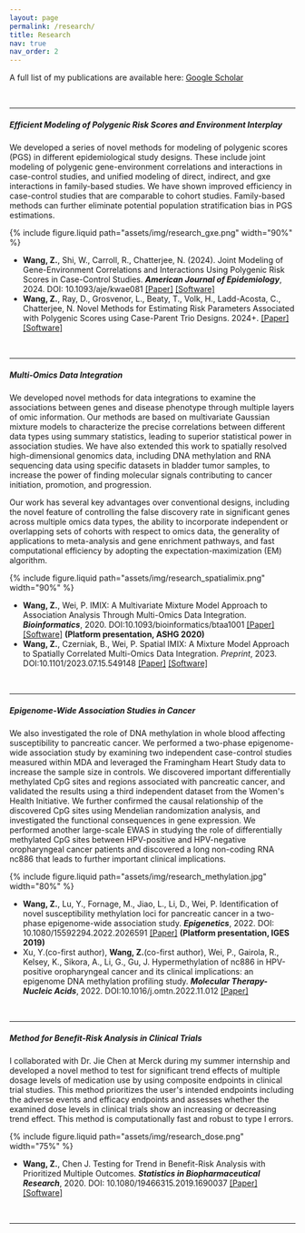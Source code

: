```yaml
---
layout: page
permalink: /research/
title: Research
nav: true
nav_order: 2
---
```

  
  <div class="publications" markdown="1">
  <p>A full list of my publications are available here: <a href="https://scholar.google.com/citations?user=n6MtCyUAAAAJ&hl=en&oi=ao" target="_blank">Google Scholar</a> </p>
  
&nbsp;

---
#####  __Efficient Modeling of Polygenic Risk Scores and Environment Interplay__

We developed a series of novel methods for modeling of polygenic scores (PGS) in different epidemiological study designs. These include joint modeling of polygenic gene-environment correlations and interactions in case-control studies, and unified modeling of direct, indirect, and gxe interactions in family-based studies. We have shown improved efficiency in case-control studies that are comparable to cohort studies. Family-based methods can further eliminate potential population stratification bias in PGS estimations.

{% include figure.liquid path="assets/img/research_gxe.png" width="90%" %}


- __Wang, Z.__, Shi, W., Carroll, R., Chatterjee, N. (2024). Joint Modeling of Gene-Environment Correlations and Interactions Using Polygenic Risk Scores in Case-Control Studies. *__American Journal of Epidemiology__*, 2024. DOI: 10.1093/aje/kwae081
[[Paper]](https://doi.org/10.1093/aje/kwae081) 
[[Software]](https://github.com/ziqiaow/RetroGE)  
- __Wang, Z.__, Ray, D., Grosvenor, L., Beaty, T., Volk, H., Ladd-Acosta, C., Chatterjee, N. Novel Methods for Estimating Risk Parameters Associated with Polygenic Scores using Case-Parent Trio Designs. 2024+.
[[Paper]]() 
[[Software]](https://github.com/ziqiaow/PRS-TRI)  

&nbsp;



---

##### __Multi-Omics Data Integration__
We developed novel methods for data integrations to examine the associations between genes and disease phenotype through multiple layers of omic information. Our methods are based on multivariate Gaussian mixture models to characterize the precise correlations between different data types using summary statistics, leading to superior statistical power in association studies. We have also extended this work to spatially resolved high-dimensional genomics data, including DNA methylation and RNA sequencing data using specific datasets in bladder tumor samples, to increase the power of finding molecular signals contributing to cancer initiation, promotion, and progression. 

Our work has several key advantages over conventional designs, including the novel feature of controlling the false discovery rate in significant genes across multiple omics data types, the ability to incorporate independent or overlapping sets of cohorts with respect to omics data, the generality of applications to meta-analysis and gene enrichment pathways, and fast computational efficiency by adopting the expectation-maximization (EM) algorithm.

{% include figure.liquid path="assets/img/research_spatialimix.png" width="90%" %}



-	__Wang, Z.__, Wei, P. IMIX: A Multivariate Mixture Model Approach to Association Analysis Through Multi-Omics Data Integration. *__Bioinformatics__*, 2020. DOI:10.1093/bioinformatics/btaa1001
[[Paper]](https://doi.org/10.1093/bioinformatics/btaa1001)
[[Software]](https://github.com/ziqiaow/IMIX)
__(Platform presentation, ASHG 2020)__
-	__Wang, Z.__, Czerniak, B., Wei, P. Spatial IMIX: A Mixture Model Approach to Spatially Correlated Multi-Omics Data Integration. *Preprint*, 2023. DOI:10.1101/2023.07.15.549148
[[Paper]](https://www.biorxiv.org/content/10.1101/2023.07.15.549148v1)
[[Software]](https://github.com/ziqiaow/spatialimix)



&nbsp;


---

##### __Epigenome-Wide Association Studies in Cancer__
We also investigated the role of DNA methylation in whole blood affecting susceptibility to pancreatic cancer. We performed a two-phase epigenome-wide association study by examining two independent case-control studies measured within MDA and leveraged the Framingham Heart Study data to increase the sample size in controls. We discovered important differentially methylated CpG sites and regions associated with pancreatic cancer, and validated the results using a third independent dataset from the Women's Health Initiative. We further confirmed the causal relationship of the discovered CpG sites using Mendelian randomization analysis, and investigated the functional consequences in gene expression. We performed another large-scale EWAS in studying the role of differentially methylated CpG sites between HPV-positive and HPV-negative oropharyngeal cancer patients and discovered a long non-coding RNA nc886 that leads to further important clinical implications.

{% include figure.liquid path="assets/img/research_methylation.jpg" width="80%" %}


-	__Wang, Z.__, Lu, Y., Fornage, M., Jiao, L., Li, D., Wei, P. Identification of novel susceptibility methylation loci for pancreatic cancer in a two-phase epigenome-wide association study. *__Epigenetics__*, 2022. DOI: 10.1080/15592294.2022.2026591
[[Paper]](https://doi.org/10.1080/15592294.2022.2026591)
__(Platform presentation, IGES 2019)__
-	Xu, Y.(co-first author), __Wang, Z.__(co-first author), Wei, P., Gairola, R., Kelsey, K., Sikora, A., Li, G., Gu, J. Hypermethylation of nc886 in HPV-positive oropharyngeal cancer and its clinical implications: an epigenome DNA methylation profiling study. *__Molecular Therapy-Nucleic Acids__*, 2022. DOI:10.1016/j.omtn.2022.11.012
[[Paper]](https://doi.org/10.1016/j.omtn.2022.11.012)


&nbsp;


---

##### __Method for Benefit-Risk Analysis in Clinical Trials__
I collaborated with Dr. Jie Chen at Merck during my summer internship and developed a novel method to test for significant trend effects of multiple dosage levels of medication use by using composite endpoints in clinical trial studies. This method prioritizes the user's intended endpoints including the adverse events and efficacy endpoints and assesses whether the examined dose levels in clinical trials show an increasing or decreasing trend effect. This method is computationally fast and robust to type I errors.

{% include figure.liquid path="assets/img/research_dose.png" width="75%" %}


-	__Wang, Z.__, Chen J. Testing for Trend in Benefit-Risk Analysis with Prioritized Multiple Outcomes. *__Statistics in Biopharmaceutical Research__*, 2020. DOI: 10.1080/19466315.2019.1690037
[[Paper]](https://www.tandfonline.com/doi/full/10.1080/19466315.2019.1690037)
[[Software]](https://github.com/ziqiaow/MvTrend)

&nbsp;



---
